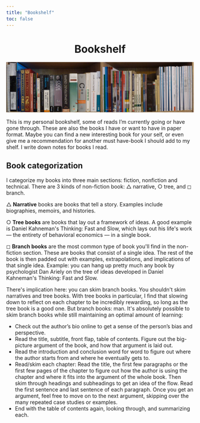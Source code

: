 ```yaml
---
title: "Bookshelf"
toc: false
---
```


<h1 align="center">Bookshelf</h1>

![bookshelf](img/bookshelf.jpg)

This is my personal bookshelf, some of reads I’m currently going or have gone through. 
These are also the books I have or want to have in paper format. Maybe you can find 
a new interesting book for your self, or even give me a recommendation for another must 
have-book I should add to my shelf. I write down notes for books I read.

## <a name="cat"></a>Book categorization
I categorize my books into three main sections: fiction, nonfiction and technical.
There are 3 kinds of non-fiction book: △ narrative, ○ tree, and ◻ branch.

△ **Narrative** books are books that tell a story. Examples include biographies, memoirs, and histories.

○ **Tree books** are books that lay out a framework of ideas. A good example is 
Daniel Kahneman's Thinking: Fast and Slow, which lays out his life's work — the 
entirety of behavioral economics — in a single book. 

◻ **Branch books** are the most common type of book you'll find in the non-fiction 
section. These are books that consist of a single idea. The rest of the book is then 
padded out with examples, extrapolations, and implications of that single idea. 
Example: you can hang up pretty much any book by psychologist Dan Ariely on the 
tree of ideas developed in Daniel Kahneman's Thinking: Fast and Slow.

There's implication here: you can skim branch books. You shouldn't skim narratives 
and tree books. With tree books in particular, I find that slowing down to reflect 
on each chapter to be incredibly rewarding, so long as the tree book is a good one.
But branch books: man. It's absolutely possible to skim branch books while still 
maintaining an optimal amount of learning:
- Check out the author’s bio online to get a sense of the person’s bias and perspective.
- Read the title, subtitle, front flap, table of contents. Figure out the big-picture argument of the book, and how that argument is laid out.
- Read the introduction and conclusion word for word to figure out where the author starts from and where he eventually gets to.
- Read/skim each chapter: Read the title, the first few paragraphs or the first few pages of the chapter to figure out how the author is using the chapter and where it fits into the argument of the whole book. Then skim through headings and subheadings to get an idea of the flow. Read the first sentence and last sentence of each paragraph. Once you get an argument, feel free to move on to the next argument, skipping over the many repeated case studies or examples.
- End with the table of contents again, looking through, and summarizing each.